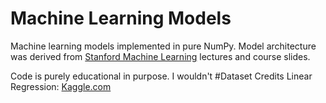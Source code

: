 # Machine Learning Models

Machine learning models implemented in pure NumPy. Model architecture was derived from
[Stanford Machine Learning](https://www.coursera.org/learn/machine-learning/home/welcome)
lectures and course slides.

Code is purely educational in purpose. I wouldn't
#Dataset Credits
Linear Regression: [Kaggle.com](https://www.kaggle.com/andonians/random-linear-regression)